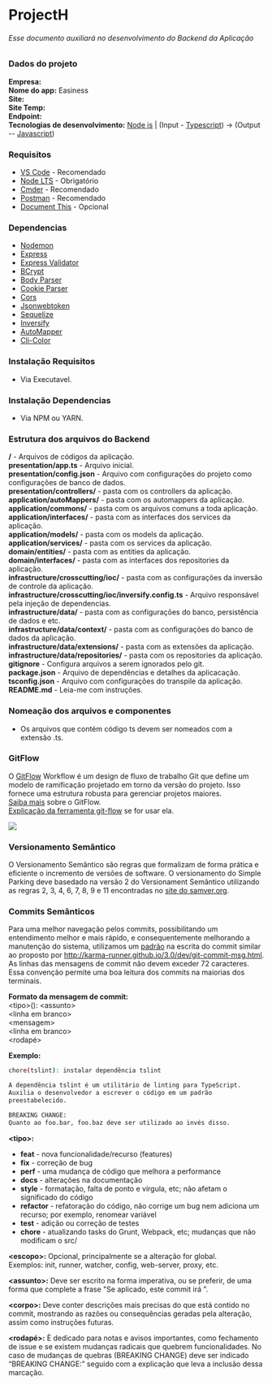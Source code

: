 ﻿# ProjectH
###### Esse documento auxiliará no desenvolvimento do Backend da Aplicação

### Dados do projeto
**Empresa:** \
**Nome do app:** Easiness\
**Site:** \
**Site Temp:** \
**Endpoint:** \
**Tecnologias de desenvolvimento:**  [Node js](https://nodejs.org/en/docs/) | (Input - [Typescript](https://www.typescriptlang.org/docs/home.html)) -> (Output -- [Javascript](https://developer.mozilla.org/pt-BR/docs/Aprender/JavaScript))

### Requisitos
- [VS Code](https://code.visualstudio.com/ "Visual Studio Code") - Recomendado
- [Node LTS](https://nodejs.org/en/ "Node Js") - Obrigatório
- [Cmder](https://cmder.net/ "Cmder") - Recomendado
- [Postman](https://www.getpostman.com/downloads/ "Postman") - Recomendado
- [Document This](https://marketplace.visualstudio.com/items?itemName=joelday.docthis " This a Visual Studio Code extension that automatically generates detailed JSDoc comments for both TypeScript and JavaScript files.") - Opcional


### Dependencias
- [Nodemon](https://www.npmjs.com/package/nodemon "Nodemon")
- [Express](https://expressjs.com/ "Express")
- [Express Validator](https://express-validator.github.io/docs/ "Express Validator")
- [BCrypt](https://www.npmjs.com/package/bcrypt/ "BCrypt")
- [Body Parser](https://www.npmjs.com/package/body-parser/ "Body Parser")
- [Cookie Parser](https://www.npmjs.com/package/cookie-parser/ "Cookie Parser")
- [Cors](https://adonisjs.com/docs/4.1/cors/ "Cors")
- [Jsonwebtoken](https://www.npmjs.com/package/jsonwebtoken/ "Jsonwebtoken")
- [Sequelize](https://sequelize.org/v5/ "Sequelize")
- [Inversify](http://inversify.io/ "Inversify")
- [AutoMapper](https://automapper.netlify.app/docs/guides/getting-started/ "@nartc/automapper")
- [Cli-Color](https://github.com/medikoo/cli-color "cli-color")

### Instalação Requisitos
- Via Executavel.

### Instalação Dependencias
- Via NPM ou YARN.

### Estrutura dos arquivos do Backend
**/** - Arquivos de códigos da aplicação.\
**presentation/app.ts** - Arquivo inicial.\
**presentation/config.json** - Arquivo com configurações do projeto como configurações de banco de dados.\
**presentation/controllers/** - pasta com os controllers da aplicação.\
**application/autoMappers/** - pasta com os automappers da aplicação.\
**application/commons/** - pasta com os arquivos comuns a toda aplicação.\
**application/interfaces/** - pasta com as interfaces dos services da aplicação.\
**application/models/** - pasta com os models da aplicação.\
**application/services/** - pasta com os services da aplicação.\
**domain/entities/** - pasta com as entities da aplicação.\
**domain/interfaces/** - pasta com as interfaces dos repositories da aplicação.\
**infrastructure/crosscutting/ioc/** - pasta com as configurações da inversão de controle da aplicação.\
**infrastructure/crosscutting/ioc/inversify.config.ts** - Arquivo responsável pela injeção de dependencias.\
**infrastructure/data/** - pasta com as configurações do banco, persistência de dados e etc.\
**infrastructure/data/context/** - pasta com as configurações do banco de dados da aplicação.\
**infrastructure/data/extensions/** - pasta com as extensões da aplicação.\
**infrastructure/data/repositories/** - pasta com os repositories da aplicação.\
**gitignore** - Configura arquivos a serem ignorados pelo git.\
**package.json** - Arquivo de dependências e detalhes da aplicacação.\
**tsconfig.json** - Arquivo com configurações do transpile da aplicação.\
**README.md** - Leia-me com instruções.

### Nomeação dos arquivos e componentes
  - Os arquivos que contém código ts devem ser nomeados com a extensão .ts.

### GitFlow
O [GitFlow](https://medium.com/trainingcenter/utilizando-o-fluxo-git-flow-e63d5e0d5e04) Workflow é um design de fluxo de trabalho Git que define um modelo de ramificação projetado em torno da versão do projeto. Isso fornece uma estrutura robusta para gerenciar projetos maiores.\
[Saiba mais](https://datasift.github.io/gitflow/IntroducingGitFlow.html) sobre o GitFlow.\
[Explicação da ferramenta git-flow](https://fjorgemota.com/git-flow-uma-forma-legal-de-organizar-repositorios-git/) se for usar ela.

![](https://proxy.duckduckgo.com/iu/?u=https%3A%2F%2Fraw.githubusercontent.com%2FVoronenko%2Fgitflow-release%2Fmaster%2Fimages%2Fgit-workflow-release-cycle-4maintenance.png&f=1)

### Versionamento Semântico
O Versionamento Semântico são regras que formalizam de forma prática e eficiente o incremento de versões de software. O versionamento do Simple Parking deve basedado na versão 2 do Versionament Semântico utilizando as regras 2, 3, 4, 6, 7, 8, 9 e 11 encontradas no [site do samver.org](https://semver.org/lang/pt-BR/).

### Commits Semânticos
Para uma melhor navegação pelos commits, possibilitando um entendimento melhor e mais rápido, e consequentemente melhorando a manutenção do sistema, utilizamos um [padrão](https://gist.github.com/eltonea/a717e3c786686b674f4ebe2475ca3313) na escrita do commit similar ao proposto por http://karma-runner.github.io/3.0/dev/git-commit-msg.html.
As linhas das mensagens de commit não devem exceder 72 caracteres. Essa convenção permite uma boa leitura dos commits na maiorias dos terminais.

**Formato da mensagem de commit:**\
\<tipo\>\(<escopo>\): \<assunto\>\
\<linha em branco\>\
\<mensagem\>\
\<linha em branco\>\
\<rodapé\>

**Exemplo:**
```sh
chore(tslint): instalar dependência tslint

A dependência tslint é um utilitário de linting para TypeScript.
Auxilia o desenvolvedor a escrever o código em um padrão
preestabelecido.

BREAKING CHANGE:
Quanto ao foo.bar, foo.baz deve ser utilizado ao invés disso.
```

**\<tipo\>:**
  - **feat** - nova funcionalidade/recurso (features)
  - **fix** - correção de bug
  - **perf** - uma mudança de código que melhora a performance
  - **docs** - alterações na documentação
  - **style** - formatação, falta de ponto e vírgula, etc; não afetam o significado do código
  - **refactor** - refatoração do código, não corrige um bug nem adiciona um recurso; por exemplo, renomear variável
  - **test** - adição ou correção de testes
  - **chore** - atualizando tasks do Grunt, Webpack, etc; mudanças que não modificam o src/

**\<escopo\>:** Opcional, principalmente se a alteração for global.\
Exemplos: init, runner, watcher, config, web-server, proxy, etc.

**\<assunto\>:** Deve ser escrito na forma imperativa, ou se preferir, de uma forma que complete a frase "Se aplicado, este commit irá ".

**\<corpo\>:** Deve conter descrições mais precisas do que está contido no commit, mostrando as razões ou consequências geradas pela alteração, assim como instruções futuras.

**\<rodapé\>:** È dedicado para notas e avisos importantes, como fechamento de issue e se existem mudanças radicais que quebrem funcionalidades. No caso de mudanças de quebras (BREAKING CHANGE) deve ser indicado “BREAKING CHANGE:” seguido com a explicação que leva a inclusão dessa marcação.

